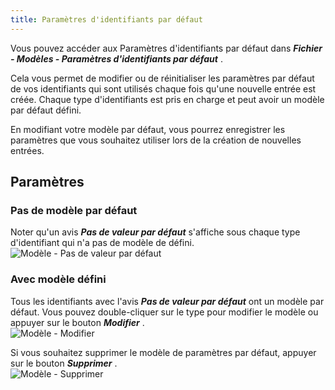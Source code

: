 ```yaml
---
title: Paramètres d'identifiants par défaut
---
```

Vous pouvez accéder aux Paramètres d'identifiants par défaut dans ***Fichier - Modèles - Paramètres d'identifiants par défaut*** .  

Cela vous permet de modifier ou de réinitialiser les paramètres par défaut de vos identifiants qui sont utilisés chaque fois qu'une nouvelle entrée est créée. Chaque type d'identifiants est pris en charge et peut avoir un modèle par défaut défini.  

En modifiant votre modèle par défaut, vous pourrez enregistrer les paramètres que vous souhaitez utiliser lors de la création de nouvelles entrées.  

## Paramètres 

### Pas de modèle par défaut 

Noter qu'un avis ***Pas de valeur par défaut*** s'affiche sous chaque type d'identifiant qui n'a pas de modèle de défini.  
![Modèle - Pas de valeur par défaut](/img/fr/rdm/mac/clip0042.png) 

### Avec modèle défini 

Tous les identifiants avec l'avis ***Pas de valeur par défaut*** ont un modèle par défaut. Vous pouvez double-cliquer sur le type pour modifier le modèle ou appuyer sur le bouton ***Modifier*** .  
![Modèle - Modifier](/img/fr/rdm/mac/clip0043.png) 

Si vous souhaitez supprimer le modèle de paramètres par défaut, appuyer sur le bouton ***Supprimer*** .  
![Modèle - Supprimer](/img/fr/rdm/mac/clip0046.png) 

